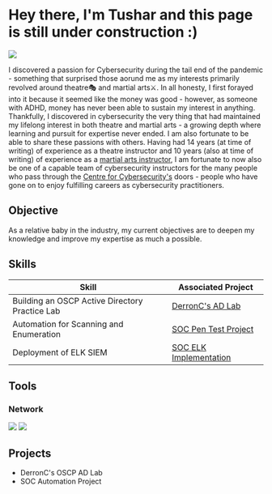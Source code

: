 # Hey there, I'm Tushar and this page is still under construction :)
<a href="https://linkedin.com/in/gwalchmei"><img src="https://img.shields.io/badge/-LinkedIn-0072b1?&style=for-the-badge&logo=linkedin&logoColor=white" /></a>

I discovered a passion for Cybersecurity during the tail end of the pandemic - something that surprised those aorund me as my interests primarily revolved around theatre🎭 and martial arts⚔️. In all honesty, I first forayed into it because it seemed like the money was good - however, as someone with ADHD, money has never been able to sustain my interest in anything. Thankfully, I discovered in cybersecurity the very thing that had maintained my lifelong interest in both theatre and martial arts - a growing depth where learning and pursuit for expertise never ended. I am also fortunate to be able to share these passions with others. Having had 14 years (at time of writing) of experience as a theatre instructor and 10 years (also at time of writing) of experience as a <a href="https://www.kalisingapore.com/instructors">martial arts instructor</a>, I am fortunate to now also be one of a capable team of cybersecurity instructors for the many people who pass through the <a href="https://www.centreforcybersecurity.com/en-sg">Centre for Cybersecurity's</a> doors - people who have gone on to enjoy fulfilling careers as cybersecurity practitioners.

## Objective

As a relative baby in the industry, my current objectives are to deepen my knowledge and improve my expertise as much a possible.

## Skills

| Skill                                         | Associated Project         |
|-----------------------------------------------|----------------------------|
| Building an OSCP Active Directory Practice Lab | <a href="https://hackmd.io/@gwalchmei/SyB7bztlR">DerronC's AD Lab</a>|
| Automation for Scanning and Enumeration | <a href="https://github.com/gwalchmei151/perseus-sh">SOC Pen Test Project</a>|
| Deployment of ELK SIEM |<a href="https://github.com/gwalchmei151/project-elk-stack-1">SOC ELK Implementation</a>|

## Tools

### Network
<div>
    <img src="https://img.shields.io/badge/-Wireshark-1679A7?&style=for-the-badge&logo=Wireshark&logoColor=white" />
    <img src="https://img.shields.io/badge/-Open%20vSwitch-2AABEE?&style=for-the-badge&logo=Open-vSwitch&logoColor=white" />

</div>
<!---
### Endpoint
<div>
    <img src="https://img.shields.io/badge/-Microsoft_Defender_for_Endpoint-00A4EF?&style=for-the-badge&logo=Microsoft&logoColor=white" />
    <img src="https://img.shields.io/badge/-Velociraptor-4B275F?&style=for-the-badge&logo=Velociraptor&logoColor=white" />
</div>
--
### SIEM
<div>
    <img src="https://img.shields.io/badge/-Microsoft_Sentinel-0078D4?&style=for-the-badge&logo=Microsoft&logoColor=white" />
    <img src="https://img.shields.io/badge/-Splunk-000000?&style=for-the-badge&logo=Splunk&logoColor=white" />
    <img src="https://img.shields.io/badge/-Elastic-005571?&style=for-the-badge&logo=Elastic&logoColor=white" />
</div>
--
## Certifications
[Provide certifications that you have obtained. Use ChatGPT to help create the link - Remove this afterwards]]
<div>
<img src="https://img.shields.io/badge/-Security%2B-FF0000?&style=for-the-badge&logo=CompTIA&logoColor=white" />
<img src="https://img.shields.io/badge/-Network%2B-007ACC?&style=for-the-badge&logo=CompTIA&logoColor=white" />
<img src="https://img.shields.io/badge/-A%2B-4D4D4D?&style=for-the-badge&logo=CompTIA&logoColor=white" />
<img src="https://img.shields.io/badge/-CDSA-006400?&style=for-the-badge&logoColor=white" />
<img src="https://img.shields.io/badge/-CCD-000080?&style=for-the-badge&logoColor=white" />
</div>
-->

## Projects
- DerronC's OSCP AD Lab
- SOC Automation Project
